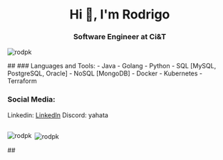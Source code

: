 <h1 align="center">Hi 👋, I'm Rodrigo</h1>
<h3 align="center">Software Engineer at Ci&T</h3>

<p align="left"> <img src="https://komarev.com/ghpvc/?username=rodpk&label=Profile%20views&color=0e75b6&style=flat" alt="rodpk" /> </p>
##
### Languages and Tools:
- Java      
- Golang
- Python
- SQL [MySQL, PostgreSQL, Oracle]
- NoSQL [MongoDB]
- Docker
- Kubernetes
- Terraform

### Social Media:
Linkedin: [LinkedIn]
Discord: yahata

##
<p><img align="left" src="https://github-readme-stats.vercel.app/api/top-langs?username=rodpk&show_icons=true&theme=dracula&locale=en&layout=compact" alt="rodpk" /></p>
<p>&nbsp;<img align="center" src="https://github-readme-stats.vercel.app/api?username=rodpk&show_icons=true&theme=dracula&locale=en" alt="rodpk" /></p>
##


[LinkedIn]: https://www.linkedin.com/in/rodpinheiro/
